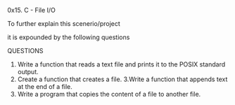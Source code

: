 0x15. C - File I/O

To further explain this scenerio/project

it is expounded by the following questions

QUESTIONS
1. Write a function that reads a text file and prints it to the POSIX standard output.
2. Create a function that creates a file.
3.Write a function that appends text at the end of a file.
4. Write a program that copies the content of a file to another file.
